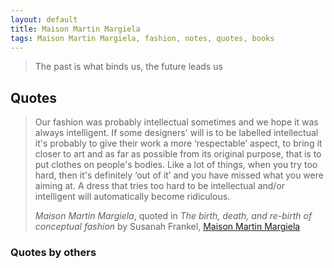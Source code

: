 ```yaml
---
layout: default
title: Maison Martin Margiela
tags: Maison Martin Margiela, fashion, notes, quotes, books
---
```



> The past is what binds us, the future leads us



## Quotes

> Our fashion was probably intellectual sometimes and we hope it was always
> intelligent. If some designers' will is to be labelled intellectual it's
> probably to give their work a more ‘respectable’ aspect, to bring it closer to
> art and as far as possible from its original purpose, that is to put clothes
> on people's bodies. Like a lot of things, when you try too hard, then it's
> definitely ‘out of it’ and you have missed what you were aiming at. A dress
> that tries too hard to be intellectual and/or intelligent will automatically
> become ridiculous.
>
> <cite>Maison Martin Margiela</cite>, quoted in _The birth, death, and
> re-birth of conceptual fashion_ by Susanah Frankel, [Maison Martin Margiela](http://amzn.to/1Uizl0m)

### Quotes by others


